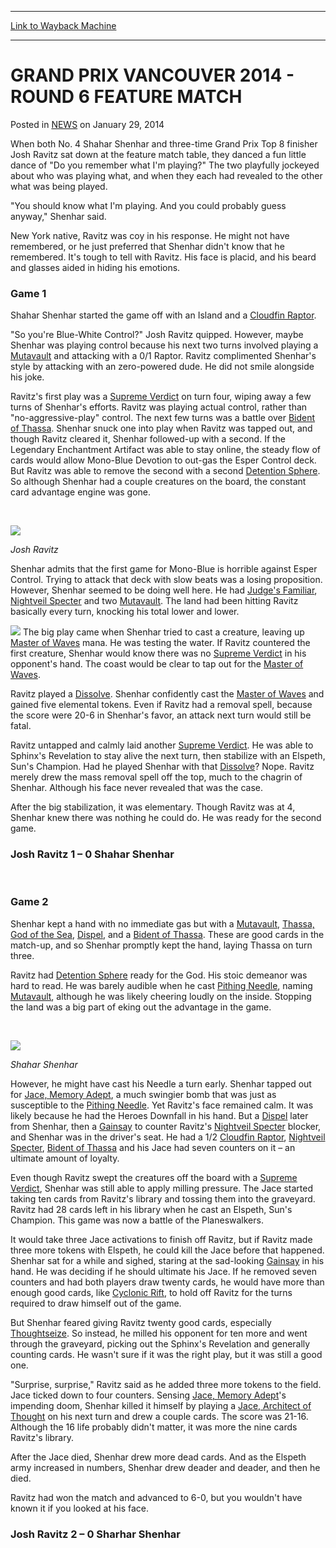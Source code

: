 
---
[Link to Wayback Machine](https://web.archive.org/web/20220520232641/https://magic.wizards.com/en/articles/archive/grand-prix-vancouver-2014-round-6-feature-match-2014-01-29)

[_metadata_:description]:- "When both No. 4 Shahar Shenhar and three-time Grand Prix Top 8 finisher Josh Ravitz sat down at the feature match table, they danced a fun little dance of `Do you remember what I'm playing?` The two playfully jockeyed about who was playing what, and when they each had revealed to the other what was being played. `You should know what I'm playing. And you could probably guess"
[_metadata_:generator]:- "Drupal 7 (http://drupal.org)"
[_metadata_:node]:- "153511"
[_metadata_:publish_date]:- "2014-01-29"
[_metadata_:source]:- "div-main-content"
[_metadata_:title]:- "GRAND PRIX VANCOUVER 2014 - ROUND 6 FEATURE MATCH"
[_metadata_:wayback_capture_timestamp]:- "2022-05-20 23:26:41"
[_metadata_:wayback_raw_url]:- "https://web.archive.org/web/20220520232641id_/https://magic.wizards.com/en/articles/archive/grand-prix-vancouver-2014-round-6-feature-match-2014-01-29"
[_metadata_:wayback_url]:- "https://magic.wizards.com/en/articles/archive/grand-prix-vancouver-2014-round-6-feature-match-2014-01-29"
---


GRAND PRIX VANCOUVER 2014 - ROUND 6 FEATURE MATCH
=================================================



 Posted in [NEWS](/en/articles)
 on January 29, 2014 










When both No. 4 Shahar Shenhar and three-time Grand Prix Top 8 finisher Josh Ravitz sat down at the feature match table, they danced a fun little dance of "Do you remember what I'm playing?" The two playfully jockeyed about who was playing what, and when they each had revealed to the other what was being played.


"You should know what I'm playing. And you could probably guess anyway," Shenhar said.


New York native, Ravitz was coy in his response. He might not have remembered, or he just preferred that Shenhar didn't know that he remembered. It's tough to tell with Ravitz. His face is placid, and his beard and glasses aided in hiding his emotions.


### Game 1


Shahar Shenhar started the game off with an Island and a [Cloudfin Raptor](https://gatherer.wizards.com/Pages/Card/Details.aspx?name=Cloudfin+Raptor).


"So you're Blue-White Control?" Josh Ravitz quipped. However, maybe Shenhar was playing control because his next two turns involved playing a [Mutavault](https://gatherer.wizards.com/Pages/Card/Details.aspx?name=Mutavault) and attacking with a 0/1 Raptor. Ravitz complimented Shenhar's style by attacking with an zero-powered dude. He did not smile alongside his joke.


Ravitz's first play was a [Supreme Verdict](https://gatherer.wizards.com/Pages/Card/Details.aspx?name=Supreme+Verdict) on turn four, wiping away a few turns of Shenhar's efforts. Ravitz was playing actual control, rather than "no-aggressive-play" control. The next few turns was a battle over [Bident of Thassa](https://gatherer.wizards.com/Pages/Card/Details.aspx?name=Bident+of+Thassa). Shenhar snuck one into play when Ravitz was tapped out, and though Ravitz cleared it, Shenhar followed-up with a second. If the Legendary Enchantment Artifact was able to stay online, the steady flow of cards would allow Mono-Blue Devotion to out-gas the Esper Control deck. But Ravitz was able to remove the second with a second [Detention Sphere](https://gatherer.wizards.com/Pages/Card/Details.aspx?name=Detention+Sphere). So although Shenhar had a couple creatures on the board, the constant card advantage engine was gone.



 



![](https://web.archive.org/web/20150922211057im_/http://archive.wizards.com/mtg/images/daily/events/gpvan14/R6_Ravitz.jpg)
  
*Josh Ravitz*

Shenhar admits that the first game for Mono-Blue is horrible against Esper Control. Trying to attack that deck with slow beats was a losing proposition. However, Shenhar seemed to be doing well here. He had [Judge's Familiar](https://gatherer.wizards.com/Pages/Card/Details.aspx?name=Judge%27s+Familiar), [Nightveil Specter](https://gatherer.wizards.com/Pages/Card/Details.aspx?name=Nightveil+Specter) and two [Mutavault](https://gatherer.wizards.com/Pages/Card/Details.aspx?name=Mutavault). The land had been hitting Ravitz basically every turn, knocking his total lower and lower.


[![](https://gatherer.wizards.com/Handlers/Image.ashx?type=card&name=Master+of+Waves)](https://gatherer.wizards.com/Pages/Card/Details.aspx?name=Master+of+Waves)
The big play came when Shenhar tried to cast a creature, leaving up [Master of Waves](https://gatherer.wizards.com/Pages/Card/Details.aspx?name=Master+of+Waves) mana. He was testing the water. If Ravitz countered the first creature, Shenhar would know there was no [Supreme Verdict](https://gatherer.wizards.com/Pages/Card/Details.aspx?name=Supreme+Verdict) in his opponent's hand. The coast would be clear to tap out for the [Master of Waves](https://gatherer.wizards.com/Pages/Card/Details.aspx?name=Master+of+Waves).


Ravitz played a [Dissolve](https://gatherer.wizards.com/Pages/Card/Details.aspx?name=Dissolve). Shenhar confidently cast the [Master of Waves](https://gatherer.wizards.com/Pages/Card/Details.aspx?name=Master+of+Waves) and gained five elemental tokens. Even if Ravitz had a removal spell, because the score were 20-6 in Shenhar's favor, an attack next turn would still be fatal.


Ravitz untapped and calmly laid another [Supreme Verdict](https://gatherer.wizards.com/Pages/Card/Details.aspx?name=Supreme+Verdict). He was able to Sphinx's Revelation to stay alive the next turn, then stabilize with an Elspeth, Sun's Champion. Had he played Shenhar with that [Dissolve](https://gatherer.wizards.com/Pages/Card/Details.aspx?name=Dissolve)? Nope. Ravitz merely drew the mass removal spell off the top, much to the chagrin of Shenhar. Although his face never revealed that was the case.


After the big stabilization, it was elementary. Though Ravitz was at 4, Shenhar knew there was nothing he could do. He was ready for the second game.


### Josh Ravitz 1 – 0 Shahar Shenhar


  
  
  

 
### Game 2


Shenhar kept a hand with no immediate gas but with a [Mutavault](https://gatherer.wizards.com/Pages/Card/Details.aspx?name=Mutavault), [Thassa, God of the Sea](https://gatherer.wizards.com/Pages/Card/Details.aspx?name=Thassa%2C+God+of+the+Sea), [Dispel](https://gatherer.wizards.com/Pages/Card/Details.aspx?name=Dispel), and a [Bident of Thassa](https://gatherer.wizards.com/Pages/Card/Details.aspx?name=Bident+of+Thassa). These are good cards in the match-up, and so Shenhar promptly kept the hand, laying Thassa on turn three.


Ravitz had [Detention Sphere](https://gatherer.wizards.com/Pages/Card/Details.aspx?name=Detention+Sphere) ready for the God. His stoic demeanor was hard to read. He was barely audible when he cast [Pithing Needle](https://gatherer.wizards.com/Pages/Card/Details.aspx?name=Pithing+Needle), naming [Mutavault](https://gatherer.wizards.com/Pages/Card/Details.aspx?name=Mutavault), although he was likely cheering loudly on the inside. Stopping the land was a big part of eking out the advantage in the game.



 



![](https://media.wizards.com/legacy/mtg/images/daily/events/gpvan14/r6_shenhar.jpg)
  
*Shahar Shenhar* 

However, he might have cast his Needle a turn early. Shenhar tapped out for [Jace, Memory Adept](https://gatherer.wizards.com/Pages/Card/Details.aspx?name=Jace%2C+Memory+Adept), a much swingier bomb that was just as susceptible to the [Pithing Needle](https://gatherer.wizards.com/Pages/Card/Details.aspx?name=Pithing+Needle). Yet Ravitz's face remained calm. It was likely because he had the Heroes Downfall in his hand. But a [Dispel](https://gatherer.wizards.com/Pages/Card/Details.aspx?name=Dispel) later from Shenhar, then a [Gainsay](https://gatherer.wizards.com/Pages/Card/Details.aspx?name=Gainsay) to counter Ravitz's [Nightveil Specter](https://gatherer.wizards.com/Pages/Card/Details.aspx?name=Nightveil+Specter) blocker, and Shenhar was in the driver's seat. He had a 1/2 [Cloudfin Raptor](https://gatherer.wizards.com/Pages/Card/Details.aspx?name=Cloudfin+Raptor), [Nightveil Specter](https://gatherer.wizards.com/Pages/Card/Details.aspx?name=Nightveil+Specter), [Bident of Thassa](https://gatherer.wizards.com/Pages/Card/Details.aspx?name=Bident+of+Thassa) and his Jace had seven counters on it – an ultimate amount of loyalty.


Even though Ravitz swept the creatures off the board with a [Supreme Verdict](https://gatherer.wizards.com/Pages/Card/Details.aspx?name=Supreme+Verdict), Shenhar was still able to apply milling pressure. The Jace started taking ten cards from Ravitz's library and tossing them into the graveyard. Ravitz had 28 cards left in his library when he cast an Elspeth, Sun's Champion. This game was now a battle of the Planeswalkers.


It would take three Jace activations to finish off Ravitz, but if Ravitz made three more tokens with Elspeth, he could kill the Jace before that happened. Shenhar sat for a while and sighed, staring at the sad-looking [Gainsay](https://gatherer.wizards.com/Pages/Card/Details.aspx?name=Gainsay) in his hand. He was deciding if he should ultimate his Jace. If he removed seven counters and had both players draw twenty cards, he would have more than enough good cards, like [Cyclonic Rift](https://gatherer.wizards.com/Pages/Card/Details.aspx?name=Cyclonic+Rift), to hold off Ravitz for the turns required to draw himself out of the game.


But Shenhar feared giving Ravitz twenty good cards, especially [Thoughtseize](https://gatherer.wizards.com/Pages/Card/Details.aspx?name=Thoughtseize). So instead, he milled his opponent for ten more and went through the graveyard, picking out the Sphinx's Revelation and generally counting cards. He wasn't sure if it was the right play, but it was still a good one.


"Surprise, surprise," Ravitz said as he added three more tokens to the field. Jace ticked down to four counters. Sensing [Jace, Memory Adept](https://gatherer.wizards.com/Pages/Card/Details.aspx?name=Jace%2C+Memory+Adept)'s impending doom, Shenhar killed it himself by playing a [Jace, Architect of Thought](https://gatherer.wizards.com/Pages/Card/Details.aspx?name=Jace%2C+Architect+of+Thought) on his next turn and drew a couple cards. The score was 21-16. Although the 16 life probably didn't matter, it was more the nine cards Ravitz's library.


After the Jace died, Shenhar drew more dead cards. And as the Elspeth army increased in numbers, Shenhar drew deader and deader, and then he died.


Ravitz had won the match and advanced to 6-0, but you wouldn't have known it if you looked at his face.


### Josh Ravitz 2 – 0 Sharhar Shenhar








